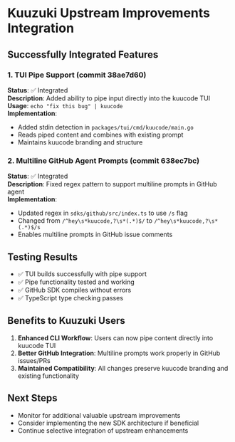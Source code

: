 # Kuuzuki Upstream Improvements Integration

## Successfully Integrated Features

### 1. TUI Pipe Support (commit 38ae7d60)
**Status**: ✅ Integrated  
**Description**: Added ability to pipe input directly into the kuucode TUI  
**Usage**: `echo "fix this bug" | kuucode`  
**Implementation**: 
- Added stdin detection in `packages/tui/cmd/kuucode/main.go`
- Reads piped content and combines with existing prompt
- Maintains kuucode branding and structure

### 2. Multiline GitHub Agent Prompts (commit 638ec7bc)
**Status**: ✅ Integrated  
**Description**: Fixed regex pattern to support multiline prompts in GitHub agent  
**Implementation**:
- Updated regex in `sdks/github/src/index.ts` to use `/s` flag
- Changed from `/^hey\s*kuucode,?\s*(.*)$/` to `/^hey\s*kuucode,?\s*(.*)$/s`
- Enables multiline prompts in GitHub issue comments

## Testing Results
- ✅ TUI builds successfully with pipe support
- ✅ Pipe functionality tested and working
- ✅ GitHub SDK compiles without errors
- ✅ TypeScript type checking passes

## Benefits to Kuuzuki Users
1. **Enhanced CLI Workflow**: Users can now pipe content directly into kuucode TUI
2. **Better GitHub Integration**: Multiline prompts work properly in GitHub issues/PRs
3. **Maintained Compatibility**: All changes preserve kuucode branding and existing functionality

## Next Steps
- Monitor for additional valuable upstream improvements
- Consider implementing the new SDK architecture if beneficial
- Continue selective integration of upstream enhancements